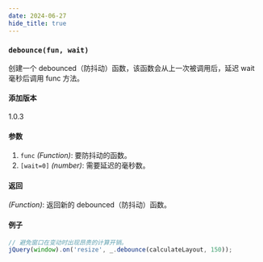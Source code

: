 ```yaml
---
date: 2024-06-27
hide_title: true
---
```

<h3>
  <code>debounce(fun, wait)</code>
</h3>
创建一个 debounced（防抖动）函数，该函数会从上一次被调用后，延迟 wait 毫秒后调用 func 方法。

#### 添加版本

1.0.3

#### 参数

1. `func` *(Function)*: 要防抖动的函数。
2. `[wait=0]` *(number)*: 需要延迟的毫秒数。

#### 返回

*(Function)*: 返回新的 debounced（防抖动）函数。

#### 例子

```javascript
// 避免窗口在变动时出现昂贵的计算开销。
jQuery(window).on('resize', _.debounce(calculateLayout, 150));
```
